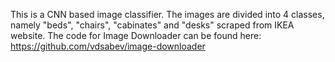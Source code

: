 This is a CNN based image classifier. The images are divided into 4 classes, namely "beds", "chairs", "cabinates" and "desks" scraped from IKEA website.
The code for Image Downloader can be found here: https://github.com/vdsabev/image-downloader

